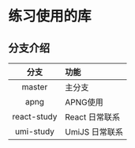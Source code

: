 # 练习使用的库




## 分支介绍
| 分支 | 功能|
| :---: | :--- |
| master | 主分支 |
| apng | APNG使用 |
| react-study | React 日常联系 |
| umi-study | UmiJS 日常联系 |
